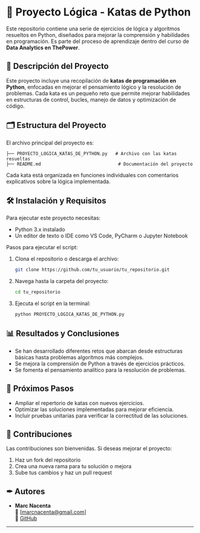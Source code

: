 # 📌 Proyecto Lógica - Katas de Python

Este repositorio contiene una serie de ejercicios de lógica y algorítmos resueltos en Python, diseñados para mejorar la comprensión y habilidades en programación. Es parte del proceso de aprendizaje dentro del curso de **Data Analytics en ThePower**.

## 📖 Descripción del Proyecto

Este proyecto incluye una recopilación de **katas de programación en Python**, enfocadas en mejorar el pensamiento lógico y la resolución de problemas. Cada kata es un pequeño reto que permite mejorar habilidades en estructuras de control, bucles, manejo de datos y optimización de código.

## 🗂 Estructura del Proyecto

El archivo principal del proyecto es:

```
├── PROYECTO_LOGICA_KATAS_DE_PYTHON.py   # Archivo con las katas resueltas
├── README.md                             # Documentación del proyecto
```

Cada kata está organizada en funciones individuales con comentarios explicativos sobre la lógica implementada.

## 🛠 Instalación y Requisitos

Para ejecutar este proyecto necesitas:
- Python 3.x instalado
- Un editor de texto o IDE como VS Code, PyCharm o Jupyter Notebook

Pasos para ejecutar el script:
1. Clona el repositorio o descarga el archivo:
   ```bash
   git clone https://github.com/tu_usuario/tu_repositorio.git
   ```
2. Navega hasta la carpeta del proyecto:
   ```bash
   cd tu_repositorio
   ```
3. Ejecuta el script en la terminal:
   ```bash
   python PROYECTO_LOGICA_KATAS_DE_PYTHON.py
   ```

## 📊 Resultados y Conclusiones

- Se han desarrollado diferentes retos que abarcan desde estructuras básicas hasta problemas algorítmos más complejos.
- Se mejora la comprensión de Python a través de ejercicios prácticos.
- Se fomenta el pensamiento analítico para la resolución de problemas.

## 🔄 Próximos Pasos

- Ampliar el repertorio de katas con nuevos ejercicios.
- Optimizar las soluciones implementadas para mejorar eficiencia.
- Incluir pruebas unitarias para verificar la correctitud de las soluciones.

## 🤝 Contribuciones

Las contribuciones son bienvenidas. Si deseas mejorar el proyecto:
1. Haz un fork del repositorio
2. Crea una nueva rama para tu solución o mejora
3. Sube tus cambios y haz un pull request

## ✒ Autores

- **Marc Nacenta**  
  📧 [marcnacenta@gmail.com]  
  🔗 [GitHub](https://github.com/tu_usuario)

---


